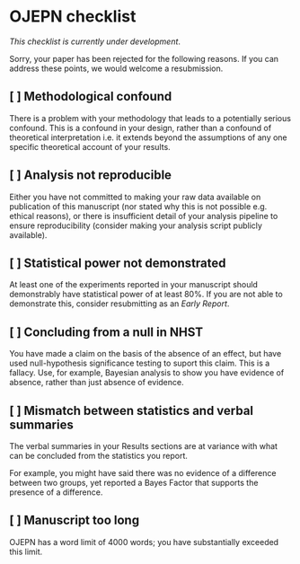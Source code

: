 # OJEPN checklist
_This checklist is currently under development_.

Sorry, your paper has been rejected for the following reasons. 
If you can address these points, we would welcome a resubmission.

## [  ] Methodological confound

There is a problem with your methodology that leads to a potentially serious confound. This is a confound in your design, rather than a confound of theoretical interpretation i.e. it extends beyond the assumptions of any one specific theoretical account of your results. 

## [ ] Analysis not reproducible

Either you have not committed to making your raw data available on publication of this manuscript (nor stated why this is not possible e.g. ethical reasons), or there is insufficient detail of your analysis pipeline to ensure reproducibility (consider making your analysis script publicly available).

## [ ] Statistical power not demonstrated

At least one of the experiments reported in your manuscript should demonstrably have statistical power of at least 80%.
If you are not able to demonstrate this, consider resubmitting as an _Early Report_.

## [ ] Concluding from a null in NHST

You have made a claim on the basis of the absence of an effect, but have used null-hypothesis significance testing to suport this claim. This is a fallacy. Use, for example, Bayesian analysis to show you have evidence of absence, rather than just absence of evidence.

## [ ] Mismatch between statistics and verbal summaries

The verbal summaries in your Results sections are at variance with what can be concluded from the statistics you report.

For example, you might have said there was no evidence of a difference between two groups, yet reported a Bayes Factor that supports the presence of a difference.

## [ ] Manuscript too long

OJEPN has a word limit of 4000 words; you have substantially exceeded this limit.
